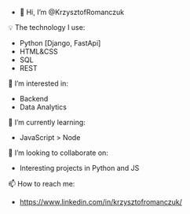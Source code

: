 - 👋 Hi, I’m @KrzysztofRomanczuk

💡 The technology I use: 
- Python [Django, FastApi]
- HTML&CSS
- SQL
- REST

👀 I’m interested in:
- Backend 
- Data Analytics

🌱 I’m currently learning: 
- JavaScript > Node

💞️ I’m looking to collaborate on:
- Interesting projects in Python and JS

📫 How to reach me:
- https://www.linkedin.com/in/krzysztofromanczuk/

